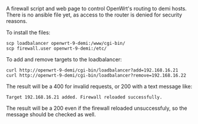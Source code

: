 A firewall script and web page to control OpenWrt's routing to demi hosts. There
is no ansible file yet, as access to the router is denied for security reasons.

To install the files:

    scp loadbalancer openwrt-9-demi:/www/cgi-bin/
    scp firewall.user openwrt-9-demi:/etc/

To add and remove targets to the loadbalancer:

    curl http://openwrt-9-demi/cgi-bin/loadbalancer?add=192.168.16.21
    curl http://openwrt-9-demi/cgi-bin/loadbalancer?remove=192.168.16.22

The result will be a 400 for invalid requests, or 200 with a text message like:

    Target 192.168.16.21 added. Firewall reloaded successfully.
    
The result will be a 200 even if the firewall reloaded unsuccessfuly, so the
message should be checked as well.
